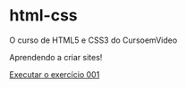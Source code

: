 # html-css
 O curso de HTML5 e CSS3 do CursoemVideo

Aprendendo a criar sites!

<a href="https://udoremi.github.io/html-css/exercicios/ex001/index"> Executar o exercício 001